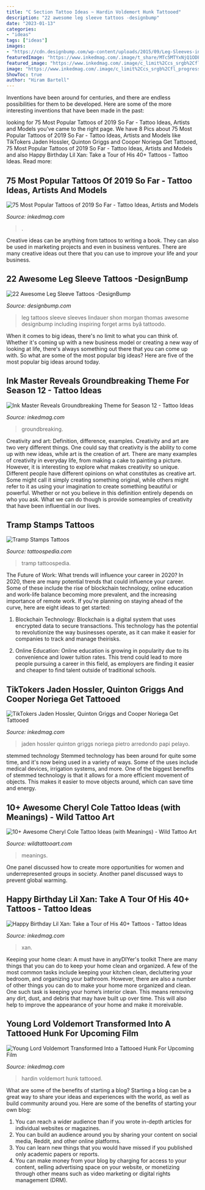 ```yaml
---
title: "C Section Tattoo Ideas ~ Hardin Voldemort Hunk Tattooed"
description: "22 awesome leg sleeve tattoos -designbump"
date: "2023-01-13"
categories:
- "ideas"
tags: ["ideas"]
images:
- "https://cdn.designbump.com/wp-content/uploads/2015/09/Leg-Sleeves-including-work-by-Shon-Lindauer-and-Thomas-Morgan.jpg"
featuredImage: "https://www.inkedmag.com/.image/t_share/MTc5MTYxNjQ1ODEyMDk4MDkz/screen-shot-2021-02-23-at-35825-pm.png"
featured_image: "https://www.inkedmag.com/.image/c_limit%2Ccs_srgb%2Cfl_progressive%2Cq_auto:good%2Cw_700/MTYyMDkxOTA3MTA1Njk1MDIy/dsooljfu8aay3zx.jpg"
image: "https://www.inkedmag.com/.image/c_limit%2Ccs_srgb%2Cfl_progressive%2Cq_auto:good%2Cw_700/MTYyMDkxOTA3MTA1Njk1MDIy/dsooljfu8aay3zx.jpg"
ShowToc: true
author: "Hiram Bartell"
---
```



Inventions have been around for centuries, and there are endless possibilities for them to be developed. Here are some of the more interesting inventions that have been made in the past:

	

		
looking for 75 Most Popular Tattoos of 2019 So Far - Tattoo Ideas, Artists and Models you've came to the right page. We have 8 Pics about 75 Most Popular Tattoos of 2019 So Far - Tattoo Ideas, Artists and Models like TikTokers Jaden Hossler, Quinton Griggs and Cooper Noriega Get Tattooed, 75 Most Popular Tattoos of 2019 So Far - Tattoo Ideas, Artists and Models and also Happy Birthday Lil Xan: Take a Tour of His 40+ Tattoos - Tattoo Ideas. Read more:
		
    
## 75 Most Popular Tattoos Of 2019 So Far - Tattoo Ideas, Artists And Models

<img loading=lazy src="https://www.inkedmag.com/.image/t_share/MTY1ODkwMzUxMjE3Nzc5Nzc5/2019-tattoos-fb.jpg" onerror="this.onerror=null;this.src='https://tse2.mm.bing.net/th?id=OIP.AgAw2wLUy8qk5xoKLjFaEgHaD4&amp;pid=15.1';" alt="75 Most Popular Tattoos of 2019 So Far - Tattoo Ideas, Artists and Models">

_Source: inkedmag.com_

>. 

	

Creative ideas can be anything from tattoos to writing a book. They can also be used in marketing projects and even in business ventures. There are many creative ideas out there that you can use to improve your life and your business.

    
## 22 Awesome Leg Sleeve Tattoos -DesignBump

<img loading=lazy src="https://cdn.designbump.com/wp-content/uploads/2015/09/Leg-Sleeves-including-work-by-Shon-Lindauer-and-Thomas-Morgan.jpg" onerror="this.onerror=null;this.src='https://tse2.mm.bing.net/th?id=OIP.XBHRWweXZdxBkfoFzUTSNgHaLH&amp;pid=15.1';" alt="22 Awesome Leg Sleeve Tattoos -DesignBump">

_Source: designbump.com_

>leg tattoos sleeve sleeves lindauer shon morgan thomas awesome designbump including inspiring forget arms byâ tattoodo. 

	

When it comes to big ideas, there's no limit to what you can think of. Whether it's coming up with a new business model or creating a new way of looking at life, there's always something out there that you can come up with. So what are some of the most popular big ideas? Here are five of the most popular big ideas around today.

    
## Ink Master Reveals Groundbreaking Theme For Season 12 - Tattoo Ideas

<img loading=lazy src="https://www.inkedmag.com/.image/c_limit%2Ccs_srgb%2Cq_auto:good%2Cw_700/MTYzODk2NDg5OTYwMDIzNzc3/screen-shot-2019-05-07-at-123316-pm.png" onerror="this.onerror=null;this.src='https://tse1.mm.bing.net/th?id=OIP.eAhIp7kQZQGBT51qHCMYIQHaEA&amp;pid=15.1';" alt="Ink Master Reveals Groundbreaking Theme for Season 12 - Tattoo Ideas">

_Source: inkedmag.com_

>groundbreaking. 

	

Creativity and art: Definition, difference, examples.
Creativity and art are two very different things. One could say that creativity is the ability to come up with new ideas, while art is the creation of art. There are many examples of creativity in everyday life, from making a cake to painting a picture. However, it is interesting to explore what makes creativity so unique.
Different people have different opinions on what constitutes as creative art. Some might call it simply creating something original, while others might refer to it as using your imagination to create something beautiful or powerful. Whether or not you believe in this definition entirely depends on who you ask. What we can do though is provide someamples of creativity that have been influential in our lives.

    
## Tramp Stamps Tattoos

<img loading=lazy src="http://tattoospedia.com/wp-content/uploads/2016/03/Tramp-Stamps-Tattoos-288.jpg" onerror="this.onerror=null;this.src='https://tse1.mm.bing.net/th?id=OIP.C2FPv4snykJz_hEMfVmqkAHaFj&amp;pid=15.1';" alt="Tramp Stamps Tattoos">

_Source: tattoospedia.com_

>tramp tattoospedia. 

	

The Future of Work: What trends will influence your career in 2020?
In 2020, there are many potential trends that could influence your career. Some of these include the rise of blockchain technology, online education and work-life balance becoming more prevalent, and the increasing importance of remote work. If you're planning on staying ahead of the curve, here are eight ideas to get started:
1. Blockchain Technology: Blockchain is a digital system that uses encrypted data to secure transactions. This technology has the potential to revolutionize the way businesses operate, as it can make it easier for companies to track and manage theirisks.

2. Online Education: Online education is growing in popularity due to its convenience and lower tuition rates. This trend could lead to more people pursuing a career in this field, as employers are finding it easier and cheaper to find talent outside of traditional schools.


    
## TikTokers Jaden Hossler, Quinton Griggs And Cooper Noriega Get Tattooed

<img loading=lazy src="https://www.inkedmag.com/.image/t_share/MTc5MTYxNjQ1ODEyMDk4MDkz/screen-shot-2021-02-23-at-35825-pm.png" onerror="this.onerror=null;this.src='https://tse3.mm.bing.net/th?id=OIP.Xic5pjougKaHmRTf_WU9mwHaJ9&amp;pid=15.1';" alt="TikTokers Jaden Hossler, Quinton Griggs and Cooper Noriega Get Tattooed">

_Source: inkedmag.com_

>jaden hossler quinton griggs noriega pietro arredondo papi pelayo. 

	

stemmed technology
Stemmed technology has been around for quite some time, and it's now being used in a variety of ways. Some of the uses include medical devices, irrigation systems, and more. One of the biggest benefits of stemmed technology is that it allows for a more efficient movement of objects. This makes it easier to move objects around, which can save time and energy.

    
## 10+ Awesome Cheryl Cole Tattoo Ideas (with Meanings) - Wild Tattoo Art

<img loading=lazy src="https://www.wildtattooart.com/wp-content/uploads/2019/08/Cheryl-Cole-tattoos-3.jpg" onerror="this.onerror=null;this.src='https://tse3.mm.bing.net/th?id=OIP.txCDE7hgZVUXT9zLSyBGLgHaEK&amp;pid=15.1';" alt="10+ Awesome Cheryl Cole Tattoo Ideas (with Meanings) - Wild Tattoo Art">

_Source: wildtattooart.com_

>meanings. 

	

One panel discussed how to create more opportunities for women and underrepresented groups in society. Another panel discussed ways to prevent global warming.

    
## Happy Birthday Lil Xan: Take A Tour Of His 40+ Tattoos - Tattoo Ideas

<img loading=lazy src="https://www.inkedmag.com/.image/t_share/MTY2NzAyMTczMDUxMTY3Nzk5/lil-xan-tattoos-fb.jpg" onerror="this.onerror=null;this.src='https://tse4.mm.bing.net/th?id=OIP.4z8w_bBdXmNcoQKoCG0foQHaD4&amp;pid=15.1';" alt="Happy Birthday Lil Xan: Take a Tour of His 40+ Tattoos - Tattoo Ideas">

_Source: inkedmag.com_

>xan. 

	

Keeping your home clean: A must have in anyDIYer's toolkit
There are many things that you can do to keep your home clean and organized. A few of the most common tasks include keeping your kitchen clean, decluttering your bedroom, and organizing your bathroom. However, there are also a number of other things you can do to make your home more organized and clean. One such task is keeping your home’s interior clean. This means removing any dirt, dust, and debris that may have built up over time. This will also help to improve the appearance of your home and make it moreivable.

    
## Young Lord Voldemort Transformed Into A Tattooed Hunk For Upcoming Film

<img loading=lazy src="https://www.inkedmag.com/.image/c_limit%2Ccs_srgb%2Cfl_progressive%2Cq_auto:good%2Cw_700/MTYyMDkxOTA3MTA1Njk1MDIy/dsooljfu8aay3zx.jpg" onerror="this.onerror=null;this.src='https://tse1.mm.bing.net/th?id=OIP.t3QRhY8QLAzf2OgLGuv8SgHaEw&amp;pid=15.1';" alt="Young Lord Voldemort Transformed Into a Tattooed Hunk For Upcoming Film">

_Source: inkedmag.com_

>hardin voldemort hunk tattooed. 

	

What are some of the benefits of starting a blog?
Starting a blog can be a great way to share your ideas and experiences with the world, as well as build community around you. Here are some of the benefits of starting your own blog: 
1. You can reach a wider audience than if you wrote in-depth articles for individual websites or magazines. 
2. You can build an audience around you by sharing your content on social media, Reddit, and other online platforms. 
3. You can learn new things that you would have missed if you published only academic papers or reports. 
4. You can make money from your blog by charging for access to your content, selling advertising space on your website, or monetizing through other means such as video marketing or digital rights management (DRM).

